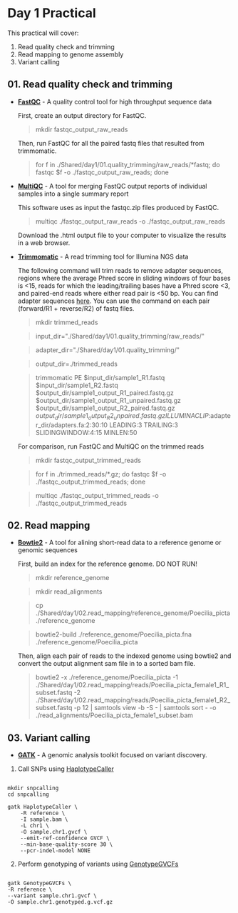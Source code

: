 # Day 1 Practical

This practical will cover:

1. Read quality check and trimming
2. Read mapping to genome assembly
3. Variant calling
   

## 01. Read quality check and trimming

* **[FastQC](http://www.bioinformatics.babraham.ac.uk/projects/fastqc/)** - A quality control tool for high throughput sequence data

    First, create an output directory for FastQC.
    > mkdir fastqc_output_raw_reads

    Then, run FastQC for all the paired fastq files that resulted from trimmomatic.
    > for f in ./Shared/day1/01.quality_trimming/raw_reads/*fastq; do fastqc $f -o ./fastqc_output_raw_reads; done

* **[MultiQC](https://multiqc.info)** - A tool for merging FastQC output reports of individual samples into a single summary report

    This software uses as input the fastqc.zip files produced by FastQC.
    > multiqc ./fastqc_output_raw_reads -o ./fastqc_output_raw_reads

    Download the .html output file to your computer to visualize the results in a web browser.

* **[Trimmomatic](http://www.usadellab.org/cms/?page=trimmomatic)** - A read trimming tool for Illumina NGS data

    The following command will trim reads to remove adapter sequences, regions where the average Phred score in sliding windows of four bases is <15, reads for which the leading/trailing bases have a Phred score <3, and paired-end reads where either read pair is <50 bp. You can find adapter sequences [here](https://support-docs.illumina.com/SHARE/AdapterSequences/Content/SHARE/FrontPages/AdapterSeq.htm). You can use the command on each pair (forward/R1 + reverse/R2) of fastq files.

    > mkdir trimmed_reads
    
    > input_dir="./Shared/day1/01.quality_trimming/raw_reads/"
    
    > adapter_dir="./Shared/day1/01.quality_trimming/"
    
    > output_dir=./trimmed_reads
    
    > trimmomatic PE $input_dir/sample1_R1.fastq $input_dir/sample1_R2.fastq $output_dir/sample1_output_R1_paired.fastq.gz $output_dir/sample1_output_R1_unpaired.fastq.gz $output_dir/sample1_output_R2_paired.fastq.gz $output_dir/sample1_output_R2_unpaired.fastq.gz ILLUMINACLIP:$adapter_dir/adapters.fa:2:30:10 LEADING:3 TRAILING:3 SLIDINGWINDOW:4:15 MINLEN:50

    For comparison, run FastQC and MultiQC on the trimmed reads
    > mkdir fastqc_output_trimmed_reads
    
    > for f in ./trimmed_reads/*.gz; do fastqc $f -o ./fastqc_output_trimmed_reads; done
    
    > multiqc ./fastqc_output_trimmed_reads -o ./fastqc_output_trimmed_reads

## 02. Read mapping

* **[Bowtie2](https://bowtie-bio.sourceforge.net/bowtie2/manual.shtml)** - A tool for alining short-read data to a reference genome or genomic sequences

    First, build an index for the reference genome. DO NOT RUN!
    > mkdir reference_genome
    
    > mkdir read_alignments
    
    > cp ./Shared/day1/02.read_mapping/reference_genome/Poecilia_picta ./reference_genome
    
    > bowtie2-build ./reference_genome/Poecilia_picta.fna ./reference_genome/Poecilia_picta

    Then, align each pair of reads to the indexed genome using bowtie2 and convert the output alignment sam file in to a sorted bam file.
    > bowtie2 -x ./reference_genome/Poecilia_picta -1 ./Shared/day1/02.read_mapping/reads/Poecilia_picta_female1_R1_subset.fastq -2 ./Shared/day1/02.read_mapping/reads/Poecilia_picta_female1_R2_subset.fastq -p 12 | samtools view -b -S - | samtools sort - -o ./read_alignments/Poecilia_picta_female1_subset.bam

## 03. Variant calling

* **[GATK](https://gatk.broadinstitute.org/hc/en-us)** - A genomic analysis toolkit focused on variant discovery.
  
1. Call SNPs using [HaplotypeCaller](https://gatk.broadinstitute.org/hc/en-us/articles/360037225632-HaplotypeCaller)

```

mkdir snpcalling
cd snpcalling

gatk HaplotypeCaller \
    -R reference \
    -I sample.bam \
    -L chr1 \
    -O sample.chr1.gvcf \
    --emit-ref-confidence GVCF \
    --min-base-quality-score 30 \
    --pcr-indel-model NONE

```

2. Perform genotyping of variants using [GenotypeGVCFs](https://gatk.broadinstitute.org/hc/en-us/articles/13832766863259-GenotypeGVCFs)

```

gatk GenotypeGVCFs \
-R reference \
--variant sample.chr1.gvcf \
-O sample.chr1.genotyped.g.vcf.gz

```

